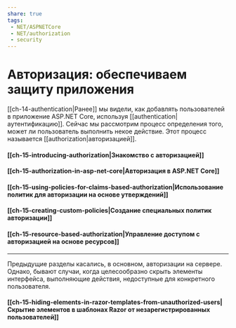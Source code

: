 ```yaml
---
share: true
tags:
 - NET/ASPNETCore
 - NET/authorization
 - security
---
```

# Авторизация: обеспечиваем защиту приложения
[[ch-14-authentication|Ранее]] мы видели, как добавлять пользователей в приложение ASP.NET Core, используя [[authentication|аутентификацию]]. Сейчас мы рассмотрим процесс определения того, может ли пользователь выполнить некое действие. Этот процесс называется [[authorization|авторизацией]].
#### [[ch-15-introducing-authorization|Знакомство с авторизацией]]
#### [[ch-15-authorization-in-asp-net-core|Авторизация в ASP.NET Core]]
#### [[ch-15-using-policies-for-claims-based-authorization|Использование политик для авторизации на основе утверждений]]
#### [[ch-15-creating-custom-policies|Создание специальных политик авторизации]]
#### [[ch-15-resource-based-authorization|Управление доступом с авторизацией на основе ресурсов]]
---
Предыдущие разделы касались, в основном, авторизации на сервере. Однако, бывают случаи, когда целесообразно скрыть элементы интерфейса, выполняющие действия, недоступные для конкретного пользователя.
#### [[ch-15-hiding-elements-in-razor-templates-from-unauthorized-users|Скрытие элементов в шаблонах Razor от незарегистрированных пользователей]]